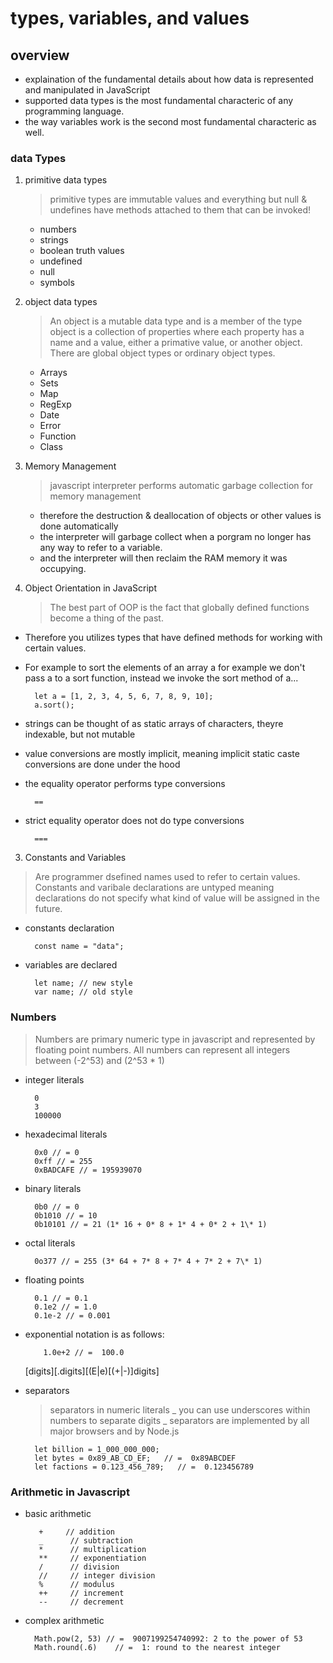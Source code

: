 # types, variables, and values

## overview

- explaination of the fundamental details about how data is represented and manipulated in JavaScript
- supported data types is the most fundamental characteric of any programming language.
- the way variables work is the second most fundamental characteric as well.

### data Types

1. primitive data types

   > primitive types are immutable values and everything but null & undefines have methods attached to them that can be invoked!

   - numbers
   - strings
   - boolean truth values
   - undefined
   - null
   - symbols

2. object data types

   > An object is a mutable data type and is a member of the type object is a collection of properties where each property has a name and a value, either a primative value, or another object. There are global object types or ordinary object types.

   - Arrays
   - Sets
   - Map
   - RegExp
   - Date
   - Error
   - Function
   - Class

3. Memory Management

   > javascript interpreter performs automatic garbage collection for memory management

   - therefore the destruction & deallocation of objects or other values is done automatically
   - the interpreter will garbage collect when a porgram no longer has any way to refer to a variable.
   - and the interpreter will then reclaim the RAM memory it was occupying.

4. Object Orientation in JavaScript

   > The best part of OOP is the fact that globally defined functions become a thing of the past.

- Therefore you utilizes types that have defined methods for working with certain values.
- For example to sort the elements of an array a for example we don't pass a to a sort function, instead we invoke the sort method of a...

        let a = [1, 2, 3, 4, 5, 6, 7, 8, 9, 10];
        a.sort();

- strings can be thought of as static arrays of characters, theyre indexable, but not mutable
- value conversions are mostly implicit, meaning implicit static caste conversions are done under the hood

- the equality operator performs type conversions

        ==

- strict equality operator does not do type conversions

        ===

3. Constants and Variables

> Are programmer dsefined names used to refer to certain values. Constants and varibale declarations are untyped meaning declarations do not specify what kind of value will be assigned in the future.

- constants declaration

        const name = "data";

- variables are declared

        let name; // new style
        var name; // old style

### Numbers

> Numbers are primary numeric type in javascript and represented by floating point numbers. All numbers can represent all integers between (-2^53) and (2^53 \* 1)

- integer literals

        0
        3
        100000

- hexadecimal literals

        0x0 // = 0
        0xff // = 255
        0xBADCAFE // = 195939070

- binary literals

        0b0 // = 0
        0b1010 // = 10
        0b10101 // = 21 (1* 16 + 0* 8 + 1* 4 + 0* 2 + 1\* 1)

- octal literals

        0o377 // = 255 (3* 64 + 7* 8 + 7* 4 + 7* 2 + 7\* 1)

- floating points

        0.1 // = 0.1
        0.1e2 // = 1.0
        0.1e-2 // = 0.001

- exponential notation is as follows:

          1.0e+2 // =  100.0

  [digits][.digits][(E|e)[(+|-)]digits]

- separators

  > separators in numeric literals _ you can use underscores within numbers to separate digits _ separators are implemented by all major browsers and by Node.js

        let billion = 1_000_000_000;
        let bytes = 0x89_AB_CD_EF;   // =  0x89ABCDEF
        let factions = 0.123_456_789;   // =  0.123456789

### Arithmetic in Javascript

- basic arithmetic

         +     // addition
         _      // subtraction
         *      // multiplication
         **     // exponentiation
         /      // division
         //     // integer division
         %      // modulus
         ++     // increment
         --     // decrement

- complex arithmetic

        Math.pow(2, 53) // =  9007199254740992: 2 to the power of 53
        Math.round(.6)    // =  1: round to the nearest integer
